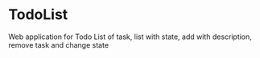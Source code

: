 # TodoList

Web application for Todo List of task, list with state, add with description, remove task and change state
